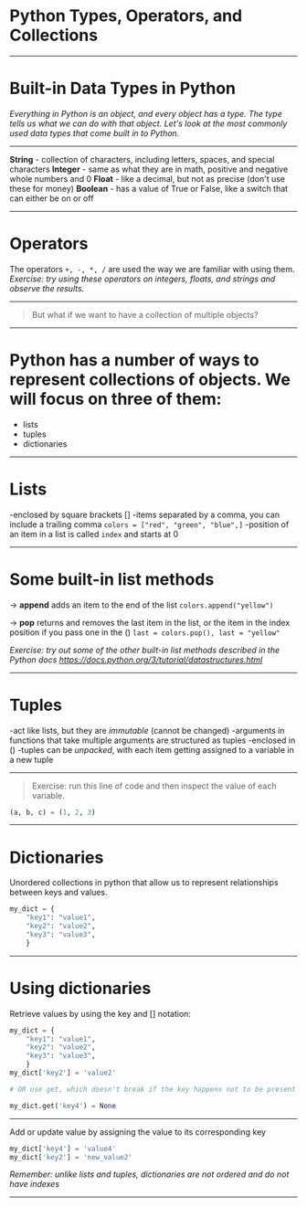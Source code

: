 # Python Types, Operators, and Collections

---

# **Built-in Data Types in Python**
_Everything in Python is an object, and every object has a type. The type tells us what we can do with that object. Let's look at the most commonly used data types that come built in to Python._

---

**String** - collection of characters, including letters, spaces, and special characters
**Integer** - same as what they are in math, positive and negative whole numbers and 0
**Float** - like a decimal, but not as precise (don't use these for money)
**Boolean** - has a value of True or False, like a switch that can either be on or off

---

# Operators

The operators ```+, -, *, /``` are used the way we are familiar with using them. _Exercise: try using these operators on integers, floats, and strings and observe the results._

---

>But what if we want to have a collection of multiple objects?

---

# Python has a number of ways to represent collections of objects. We will focus on three of them:

- lists
- tuples
- dictionaries

---

# Lists

-enclosed by square brackets []
-items separated by a comma, you can include a trailing comma
	```colors = ["red", "green", "blue",]```
-position of an item in a list is called `index` and starts at 0

---

# Some built-in list methods
-> **append** adds an item to the end of the list ```colors.append("yellow")```

-> **pop** returns and removes the last item in the list, or the item in the index position if you pass one in the () ```last = colors.pop(), last = "yellow"```

_Exercise: try out some of the other built-in list methods described in the Python docs https://docs.python.org/3/tutorial/datastructures.html_ 

--- 

# Tuples
-act like lists, but they are *immutable* (cannot be changed)
-arguments in functions that take multiple arguments are structured as tuples
-enclosed in ()
-tuples can be _unpacked_, with each item getting assigned to a variable in a new tuple

---

> Exercise: run this line of code and then inspect the value of each variable.

```py
(a, b, c) = (1, 2, 3)
```

--- 

# Dictionaries

Unordered collections in python that allow us to represent relationships between keys and values.

```py
my_dict = { 
	"key1": "value1",
	"key2": "value2",
	"key3": "value3",
	}
```

---

# Using dictionaries

Retrieve values by using the key and [] notation:

```py 
my_dict = { 
	"key1": "value1",
	"key2": "value2",
	"key3": "value3",
	}
my_dict['key2'] = 'value2'

# OR use get, which doesn't break if the key happens not to be present

my_dict.get('key4') = None
```
---

Add or update value by assigning the value to its corresponding key

```py
my_dict['key4'] = 'value4'
my_dict['key2'] = 'new_value2'
```

_Remember: unlike lists and tuples, dictionaries are not ordered and do not have indexes_

---







	
 
